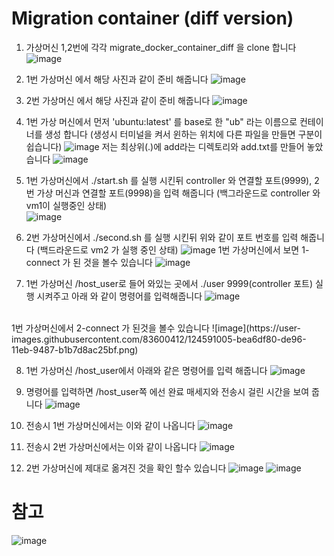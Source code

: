 # Migration container (diff version)

1. 가상머신 1,2번에 각각 migrate_docker_container_diff 을 clone 합니다
![image](https://user-images.githubusercontent.com/83600412/124562875-7da0d200-de7a-11eb-9878-46d4368e3dcf.png)

2. 1번 가상머신 에서 해당 사진과 같이 준비 해줍니다 
![image](https://user-images.githubusercontent.com/83600412/124564688-47645200-de7c-11eb-8485-95e3fbf8db2b.png)

3. 2번 가상머신 에서 해당 사진과 같이 준비 해줍니다
![image](https://user-images.githubusercontent.com/83600412/124564963-898d9380-de7c-11eb-91b2-d9eea1cf9eaf.png)

4. 1번 가상 머신에서 먼저 'ubuntu:latest' 를 base로 한 "ub" 라는 이름으로 컨테이너를 생성 합니다 (생성시 터미널을 켜서 윈하는 위치에 다른 파일을 만들면 구분이쉽습니다)
![image](https://user-images.githubusercontent.com/83600412/124565659-3f58e200-de7d-11eb-887d-7e9bef3b1308.png)
저는 최상위(.)에 add라는 디렉토리와 add.txt를 만들어 놓았습니다 
![image](https://user-images.githubusercontent.com/83600412/124566484-0b31f100-de7e-11eb-98bd-6fa59e6b8c0f.png)

5. 1번 가상머신에서 ./start.sh 를 실행 시킨뒤 controller 와 연결할 포트(9999), 2번 가상 머신과 연결할 포트(9998)을 입력 해줍니다 (백그라운드로 controller 와 vm1이 실행중인 상태)  
![image](https://user-images.githubusercontent.com/83600412/124567070-990ddc00-de7e-11eb-9fb4-3df6c6cb9c81.png)

6. 2번 가상머신에서 ./second.sh 를 실행 시킨뒤 위와 같이 포트 번호를 입력 해줍니다 (백드라운드로 vm2 가 실행 중인 상태)
![image](https://user-images.githubusercontent.com/83600412/124567663-2ea96b80-de7f-11eb-9fe6-ceb8ea37436a.png)
1번 가상머신에서 보면 1-connect 가 된 것을 볼수 있습니다
![image](https://user-images.githubusercontent.com/83600412/124568407-d757cb00-de7f-11eb-9556-cca740cc3181.png)


7. 1번 가상머신 /host_user로 들어 와있는 곳에서 ./user 9999(controller 포트) 실행 시켜주고 아래 와 같이 명령어를 입력해줍니다 
![image](https://user-images.githubusercontent.com/83600412/124591049-cd8d9200-de96-11eb-89f6-502a8fff9709.png)
<br>
1번 가상머신에서 2-connect 가 된것을 볼수 있습니다
![image](https://user-images.githubusercontent.com/83600412/124591005-bea6df80-de96-11eb-9487-b1b7d8ac25bf.png)

8. 1번 가상머신 /host_user에서 아래와 같은 명령어를 입력 해줍니다
![image](https://user-images.githubusercontent.com/83600412/124591169-f31a9b80-de96-11eb-8cc3-3e10eca93fa4.png)

9. 명령어를 입력하면 /host_user쪽 에선 완료 매세지와 전송시 걸린 시간을 보여 줍니다 
![image](https://user-images.githubusercontent.com/83600412/124591626-7a680f00-de97-11eb-8064-33ba3a5c2a8a.png)

10. 전송시 1번 가상머신에서는 이와 같이 나옵니다
![image](https://user-images.githubusercontent.com/83600412/124591916-d6329800-de97-11eb-849a-6dc640208025.png)

11. 전송시 2번 가상머신에서는 이와 같이 나옵니다
![image](https://user-images.githubusercontent.com/83600412/124591989-ecd8ef00-de97-11eb-9acd-ad1c25cdde70.png)

12. 2번 가상머신에 제대로 옮겨진 것을 확인 할수 있습니다
![image](https://user-images.githubusercontent.com/83600412/124592090-07ab6380-de98-11eb-8b46-8beb21f07cf2.png)
![image](https://user-images.githubusercontent.com/83600412/124592189-26a9f580-de98-11eb-841f-434e417bb16e.png)

# 참고

![image](https://user-images.githubusercontent.com/83600412/124592440-7092db80-de98-11eb-86c2-ea02df298013.png)






